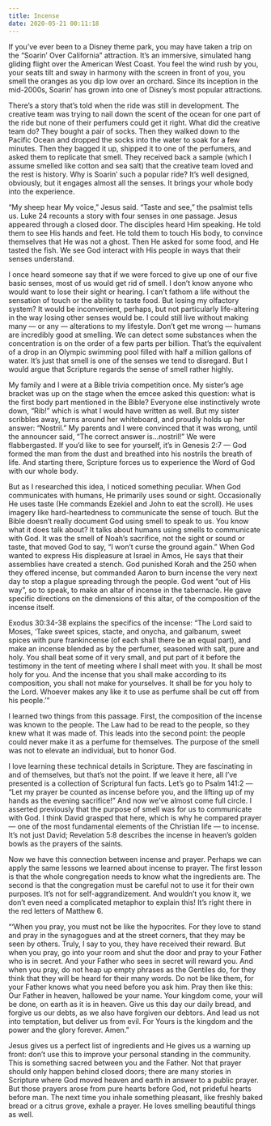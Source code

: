 ```yaml
---
title: Incense
date: 2020-05-21 00:11:18
---
```


If you’ve ever been to a Disney theme park, you may have taken a trip on the “Soarin’ Over California” attraction. It’s an immersive, simulated hang gliding flight over the American West Coast. You feel the wind rush by you, your seats tilt and sway in harmony with the screen in front of you, you smell the oranges as you dip low over an orchard. Since its inception in the mid-2000s, Soarin’ has grown into one of Disney’s most popular attractions. 

There’s a story that’s told when the ride was still in development. The creative team was trying to nail down the scent of the ocean for one part of the ride but none of their perfumers could get it right. What did the creative team do? They bought a pair of socks. Then they walked down to the Pacific Ocean and dropped the socks into the water to soak for a few minutes. Then they bagged it up, shipped it to one of the perfumers, and asked them to replicate that smell. They received back a sample (which I assume smelled like cotton and sea salt) that the creative team loved and the rest is history. Why is Soarin’ such a popular ride? It’s well designed, obviously, but it engages almost all the senses. It brings your whole body into the experience.

“My sheep hear My voice,” Jesus said. “Taste and see,” the psalmist tells us. Luke 24 recounts a story with four senses in one passage.  Jesus appeared through a closed door. The disciples heard Him speaking. He told them to see His hands and feet. He told them to touch His body, to convince themselves that He was not a ghost. Then He asked for some food, and He tasted the fish. We see God interact with His people in ways that their senses understand. 

I once heard someone say that if we were forced to give up one of our five basic senses, most of us would get rid of smell. I don’t know anyone who would want to lose their sight or hearing. I can’t fathom a life without the sensation of touch or the ability to taste food. But losing my olfactory system? It would be inconvenient, perhaps, but not particularly life-altering in the way losing other senses would be. I could still live without making many — or any — alterations to my lifestyle. Don’t get me wrong — humans are incredibly good at smelling. We can detect some substances when the concentration is on the order of a few parts per billion. That’s the equivalent of a drop in an Olympic swimming pool filled with half a million gallons of water. It’s just that smell is one of the senses we tend to disregard. But I would argue that Scripture regards the sense of smell rather highly.

My family and I were at a Bible trivia competition once. My sister’s age bracket was up on the stage when the emcee asked this question: what is the first body part mentioned in the Bible? Everyone else instinctively wrote down, “Rib!” which is what I would have written as well. But my sister scribbles away, turns around her whiteboard, and proudly holds up her answer: “Nostril.” My parents and I were convinced that it was wrong, until the announcer said, “The correct answer is...nostril!” We were flabbergasted. If you’d like to see for yourself, it’s in Genesis 2:7 — God formed the man from the dust and breathed into his nostrils the breath of life. And starting there, Scripture forces us to experience the Word of God with our whole body.

But as I researched this idea, I noticed something peculiar. When God communicates with humans, He primarily uses sound or sight. Occasionally He uses taste (He commands Ezekiel and John to eat the scroll). He uses imagery like hard-heartedness to communicate the sense of touch. But the Bible doesn’t really document God using smell to speak to us. You know what it does talk about? It talks about humans using smells to communicate with God. It was the smell of Noah’s sacrifice, not the sight or sound or taste, that moved God to say, “I won’t curse the ground again.” When God wanted to express His displeasure at Israel in Amos, He says that their assemblies have created a stench. God punished Korah and the 250 when they offered incense, but commanded Aaron to burn incense the very next day to stop a plague spreading through the people. God went “out of His way”, so to speak, to make an altar of incense in the tabernacle. He gave specific directions on the dimensions of this altar, of the composition of the incense itself. 

Exodus 30:34-38 explains the specifics of the incense: “The Lord said to Moses, ‘Take sweet spices, stacte, and onycha, and galbanum, sweet spices with pure frankincense (of each shall there be an equal part), and make an incense blended as by the perfumer, seasoned with salt, pure and holy. You shall beat some of it very small, and put part of it before the testimony in the tent of meeting where I shall meet with you. It shall be most holy for you. And the incense that you shall make according to its composition, you shall not make for yourselves. It shall be for you holy to the Lord. Whoever makes any like it to use as perfume shall be cut off from his people.’”

I learned two things from this passage. First, the composition of the incense was known to the people. The Law had to be read to the people, so they knew what it was made of. This leads into the second point: the people could never make it as a perfume for themselves. The purpose of the smell was not to elevate an individual, but to honor God.

I love learning these technical details in Scripture. They are fascinating in and of themselves, but that’s not the point. If we leave it here, all I’ve presented is a collection of Scriptural fun facts. Let’s go to Psalm 141:2 — “Let my prayer be counted as incense before you, and the lifting up of my hands as the evening sacrifice!” And now we’ve almost come full circle. I asserted previously that the purpose of smell was for us to communicate with God. I think David grasped that here, which is why he compared prayer — one of the most fundamental elements of the Christian life — to incense. It’s not just David; Revelation 5:8 describes the incense in heaven’s golden bowls as the prayers of the saints.

Now we have this connection between incense and prayer. Perhaps we can apply the same lessons we learned about incense to prayer. The first lesson is that the whole congregation needs to know what the ingredients are. The second is that the congregation must be careful not to use it for their own purposes. It’s not for self-aggrandizement. And wouldn’t you know it, we don’t even need a complicated metaphor to explain this! It’s right there in the red letters of Matthew 6. 

“‘When you pray, you must not be like the hypocrites. For they love to stand and pray in the synagogues and at the street corners, that they may be seen by others. Truly, I say to you, they have received their reward. But when you pray, go into your room and shut the door and pray to your Father who is in secret. And your Father who sees in secret will reward you. And when you pray, do not heap up empty phrases as the Gentiles do, for they think that they will be heard for their many words. Do not be like them, for your Father knows what you need before you ask him. Pray then like this: Our Father in heaven, hallowed be your name. Your kingdom come, your will be done, on earth as it is in heaven. Give us this day our daily bread, and forgive us our debts, as we also have forgiven our debtors. And lead us not into temptation, but deliver us from evil. For Yours is the kingdom and the power and the glory forever. Amen.”

Jesus gives us a perfect list of ingredients and He gives us a warning up front: don’t use this to improve your personal standing in the community. This is something sacred between you and the Father. Not that prayer should only happen behind closed doors; there are many stories in Scripture where God moved heaven and earth in answer to a public prayer. But those prayers arose from pure hearts before God, not prideful hearts before man. The next time you inhale something pleasant, like freshly baked bread or a citrus grove, exhale a prayer. He loves smelling beautiful things as well.
